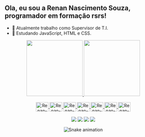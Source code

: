 ## Ola, eu sou a Renan Nascimento Souza, programador em formação rsrs!

- 🔭 Atualmente trabalho como Supervisor de T.I.
- 🌱 Estudando JavaScript, HTML e CSS.

<div align="center">
  <a href="https://github.com/renannasc">
  <img height="180em" src="https://github-readme-stats.vercel.app/api?username=renannasc&show_icons=true&theme=dracula&include_all_commits=true&count_private=true"/>
  <img height="180em" src="https://github-readme-stats.vercel.app/api/top-langs/?username=renannasc&layout=compact&langs_count=7&theme=dracula"/>
</div>
  
<div align="center"style="display: inline_block"><br>
  <img align="center" alt="Renan-Js" height="30" width="40"src="https://cdn.jsdelivr.net/gh/devicons/devicon/icons/html5/html5-original.svg" />
  <img align="center" alt="Renan-Js" height="30" width="40"src="https://cdn.jsdelivr.net/gh/devicons/devicon/icons/css3/css3-original.svg" />
  <img align="center" alt="Renan-Js" height="30" width="40"src="https://cdn.jsdelivr.net/gh/devicons/devicon/icons/javascript/javascript-original.svg" />
  <img align="center" alt="Renan-Js" height="30" width="40"src = "https://cdn.jsdelivr.net/gh/devicons/devicon/icons/react/react-original.svg" />
  <img align="center" alt="Renan-Js" height="30" width="40"src="https://cdn.jsdelivr.net/gh/devicons/devicon/icons/nodejs/nodejs-original.svg" />
  <img align="center" alt="Renan-Js" height="30" width="40"src="https://cdn.jsdelivr.net/gh/devicons/devicon/icons/elixir/elixir-original.svg" />
  <img align="center" alt="Renan-Js" height="30" width="40"src="https://cdn.jsdelivr.net/gh/devicons/devicon/icons/github/github-original.svg" /> 
  <br>
 </div>
   
<div align="center"><br> 
  <a href="https://instagram.com/renan.n.souza" target="_blank"><img src="https://img.shields.io/badge/-Instagram-%23E4405F?style=for-the-badge&logo=instagram&logoColor=white" target="_blank"></a>
 	<a href="https://discord.gg/wagxzStdcR" target="_blank"><img src="https://img.shields.io/badge/Discord-7289DA?style=for-the-badge&logo=discord&logoColor=white" target="_blank"></a> 
  <a href = "mailto:rnsouza.ti@gmail.com"><img src="https://img.shields.io/badge/-Gmail-%23333?style=for-the-badge&logo=gmail&logoColor=white" target="_blank"></a>
  <a href="https://www.linkedin.com/in/renan-nascimento-souza/" target="_blank"><img src="https://img.shields.io/badge/-LinkedIn-%230077B5?style=for-the-badge&logo=linkedin&logoColor=white" target="_blank"></a> 
 
  ![Snake animation](https://github.com/renannasc/renannasc/blob/output/github-contribution-grid-snake.svg)
 
</div>

